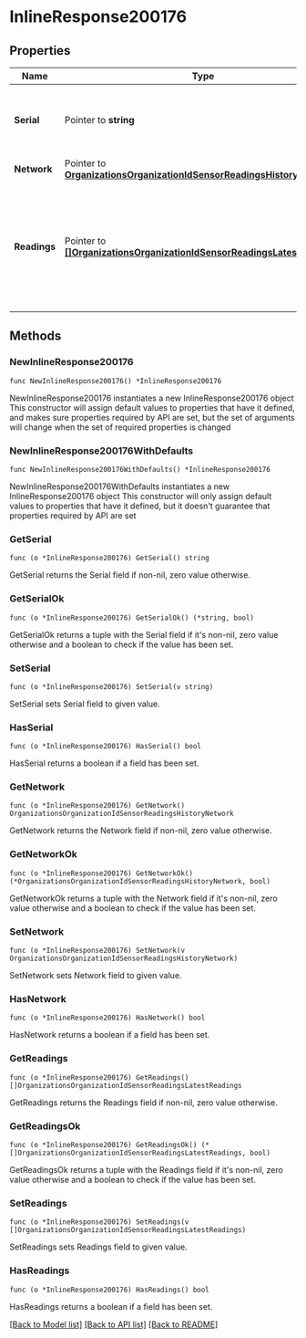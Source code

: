 # InlineResponse200176

## Properties

Name | Type | Description | Notes
------------ | ------------- | ------------- | -------------
**Serial** | Pointer to **string** | Serial number of the sensor that took the readings. | [optional] 
**Network** | Pointer to [**OrganizationsOrganizationIdSensorReadingsHistoryNetwork**](OrganizationsOrganizationIdSensorReadingsHistoryNetwork.md) |  | [optional] 
**Readings** | Pointer to [**[]OrganizationsOrganizationIdSensorReadingsLatestReadings**](OrganizationsOrganizationIdSensorReadingsLatestReadings.md) | Array of latest readings from the sensor. Each object represents a single reading for a single metric. | [optional] 

## Methods

### NewInlineResponse200176

`func NewInlineResponse200176() *InlineResponse200176`

NewInlineResponse200176 instantiates a new InlineResponse200176 object
This constructor will assign default values to properties that have it defined,
and makes sure properties required by API are set, but the set of arguments
will change when the set of required properties is changed

### NewInlineResponse200176WithDefaults

`func NewInlineResponse200176WithDefaults() *InlineResponse200176`

NewInlineResponse200176WithDefaults instantiates a new InlineResponse200176 object
This constructor will only assign default values to properties that have it defined,
but it doesn't guarantee that properties required by API are set

### GetSerial

`func (o *InlineResponse200176) GetSerial() string`

GetSerial returns the Serial field if non-nil, zero value otherwise.

### GetSerialOk

`func (o *InlineResponse200176) GetSerialOk() (*string, bool)`

GetSerialOk returns a tuple with the Serial field if it's non-nil, zero value otherwise
and a boolean to check if the value has been set.

### SetSerial

`func (o *InlineResponse200176) SetSerial(v string)`

SetSerial sets Serial field to given value.

### HasSerial

`func (o *InlineResponse200176) HasSerial() bool`

HasSerial returns a boolean if a field has been set.

### GetNetwork

`func (o *InlineResponse200176) GetNetwork() OrganizationsOrganizationIdSensorReadingsHistoryNetwork`

GetNetwork returns the Network field if non-nil, zero value otherwise.

### GetNetworkOk

`func (o *InlineResponse200176) GetNetworkOk() (*OrganizationsOrganizationIdSensorReadingsHistoryNetwork, bool)`

GetNetworkOk returns a tuple with the Network field if it's non-nil, zero value otherwise
and a boolean to check if the value has been set.

### SetNetwork

`func (o *InlineResponse200176) SetNetwork(v OrganizationsOrganizationIdSensorReadingsHistoryNetwork)`

SetNetwork sets Network field to given value.

### HasNetwork

`func (o *InlineResponse200176) HasNetwork() bool`

HasNetwork returns a boolean if a field has been set.

### GetReadings

`func (o *InlineResponse200176) GetReadings() []OrganizationsOrganizationIdSensorReadingsLatestReadings`

GetReadings returns the Readings field if non-nil, zero value otherwise.

### GetReadingsOk

`func (o *InlineResponse200176) GetReadingsOk() (*[]OrganizationsOrganizationIdSensorReadingsLatestReadings, bool)`

GetReadingsOk returns a tuple with the Readings field if it's non-nil, zero value otherwise
and a boolean to check if the value has been set.

### SetReadings

`func (o *InlineResponse200176) SetReadings(v []OrganizationsOrganizationIdSensorReadingsLatestReadings)`

SetReadings sets Readings field to given value.

### HasReadings

`func (o *InlineResponse200176) HasReadings() bool`

HasReadings returns a boolean if a field has been set.


[[Back to Model list]](../README.md#documentation-for-models) [[Back to API list]](../README.md#documentation-for-api-endpoints) [[Back to README]](../README.md)



